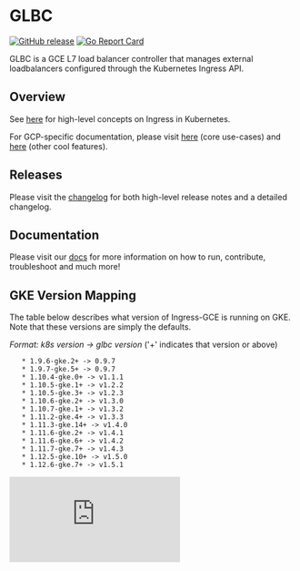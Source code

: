 # GLBC

[![GitHub release](https://img.shields.io/github/release/kubernetes/ingress-gce.svg)](https://github.com/kubernetes/ingress-gce/releases)
[![Go Report Card](https://goreportcard.com/badge/github.com/kubernetes/ingress-gce)](https://goreportcard.com/report/github.com/kubernetes/ingress-gce)

GLBC is a GCE L7 load balancer controller that manages external loadbalancers configured through the Kubernetes Ingress API.

## Overview

See [here](https://kubernetes.io/docs/concepts/services-networking/ingress/) for high-level concepts on Ingress in Kubernetes.

For GCP-specific documentation, please visit [here](https://cloud.google.com/kubernetes-engine/docs/how-to/load-balance-ingress) (core use-cases) and [here](https://cloud.google.com/kubernetes-engine/docs/concepts/ingress) (other cool features).

## Releases

Please visit the [changelog](CHANGELOG.md) for both high-level release notes and a detailed changelog.

## Documentation

Please visit our [docs](docs/) for more information on how to run, contribute, troubleshoot and much more!

## GKE Version Mapping

The table below describes what version of Ingress-GCE is running on GKE. Note that these versions are simply the defaults. 

   *Format: k8s version -> glbc version* ('+' indicates that version or above)

       * 1.9.6-gke.2+ -> 0.9.7
       * 1.9.7-gke.5+ -> 0.9.7
       * 1.10.4-gke.0+ -> v1.1.1
       * 1.10.5-gke.1+ -> v1.2.2
       * 1.10.5-gke.3+ -> v1.2.3
       * 1.10.6-gke.2+ -> v1.3.0
       * 1.10.7-gke.1+ -> v1.3.2
       * 1.11.2-gke.4+ -> v1.3.3
       * 1.11.3-gke.14+ -> v1.4.0
       * 1.11.6-gke.2+ -> v1.4.1
       * 1.11.6-gke.6+ -> v1.4.2
       * 1.11.7-gke.7+ -> v1.4.3
       * 1.12.5-gke.10+ -> v1.5.0
       * 1.12.6-gke.7+ -> v1.5.1

[![Analytics](https://kubernetes-site.appspot.com/UA-36037335-10/GitHub/contrib/service-loadbalancer/gce/README.md?pixel)]()
